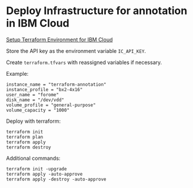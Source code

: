 # Deploy Infrastructure for annotation in IBM Cloud

[Setup Terraform Environment for IBM Cloud](https://ibm.github.io/cloud-enterprise-examples/iac/setup-environment)

Store the API key as the environment variable `IC_API_KEY`.

Create `terraform.tfvars` with reassigned variables if necessary.

Example:
```
instance_name = "terraform-annotation"
instance_profile = "bx2-4x16"
user_name = "forome"
disk_name = "/dev/vdd"
volume_profile = "general-purpose"
volume_capacity = "1000"
```

Deploy with terraform:
```
terraform init
terraform plan
terraform apply
terraform destroy
```

Additional commands:
```
terraform init -upgrade
terraform apply -auto-approve
terraform apply -destroy -auto-approve
```